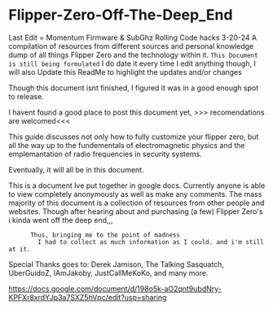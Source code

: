 # Flipper-Zero-Off-The-Deep_End
Last Edit = Momentum Firmware & SubGhz Rolling Code hacks 3-20-24
A compilation of resources from different sources and personal knowledge dump of all things Flipper Zero and the technology within it.
  `This Document is still being formulated`
    I do date it every time I edit anything though,
      I will also Update this ReadMe to highlight the updates and/or changes 

Though this document isnt finished, I figured it was in a good enough spot to release.

  I havent found a good place to post this document yet, 
    >>> recomendations are welcomed<<<


This guide discusses not only how to fully customize your flipper zero,
  but all the way up to the fundementals of electromagnetic physics
    and the emplemantation of radio frequencies in security systems.


Eventually, it will all be in this document.
    
    
  This is a document Ive put together in google docs.
    Currently anyone is able to view completely anonymously as well as make any comments. 
      The mass majority of this document is a collection of resources from other people and websites.
        Though after hearing about and purchasing (a few) Flipper Zero's i kinda went off the deep end,,,

          Thus, bringing me to the point of madness
            I had to collect as much information as I could. and i'm still at it.

Special Thanks goes to:
  Derek Jamison,
  The Talking Sasquatch,
  UberGuidoZ,
  IAmJakoby,
  JustCallMeKoKo,
    and many more.
          

  https://docs.google.com/document/d/198o5k-aO2qnt9ubdNry-KPFXr8xrdYJp3a7SXZ5hVpc/edit?usp=sharing

